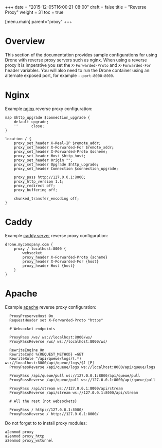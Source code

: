 +++
date = "2015-12-05T16:00:21-08:00"
draft = false
title = "Reverse Proxy"
weight = 31
toc = true


[menu.main]
	parent="proxy"
+++

# Overview

This section of the documentation provides sample configurations for using Drone with reverse proxy servers such as nginx. When using a reverse proxy it is imperative you set the `X-Forwarded-Proto` and `X-Forwarded-For` header variables. You will also need to run the Drone container using an alternate exposed port, for example `--port-8000:8000`.

# Nginx

Example [nginx](http://nginx.org) reverse proxy configuration:

```
map $http_upgrade $connection_upgrade {
    default upgrade;
    ''      close;
}

location / {
    proxy_set_header X-Real-IP $remote_addr;
    proxy_set_header X-Forwarded-For $remote_addr;
    proxy_set_header X-Forwarded-Proto $scheme;
    proxy_set_header Host $http_host;
    proxy_set_header Origin "";
    proxy_set_header Upgrade $http_upgrade;
    proxy_set_header Connection $connection_upgrade;

    proxy_pass http://127.0.0.1:8000;
    proxy_http_version 1.1;
    proxy_redirect off;
    proxy_buffering off;

    chunked_transfer_encoding off;
}
```

# Caddy

Example [caddy server](https://caddyserver.com/) reverse proxy configuration:

```
drone.mycomopany.com {
    proxy / localhost:8000 {
        websocket
        proxy_header X-Forwarded-Proto {scheme}
        proxy_header X-Forwarded-For {host}
        proxy_header Host {host}
    }
}
```


# Apache

Example [apache](http://httpd.apache.org) reverse proxy configuration:

```
  ProxyPreserveHost On
  RequestHeader set X-Forwarded-Proto "https"

  # Websocket endpoints

  ProxyPass /ws/ ws://localhost:8000/ws/
  ProxyPassReverse /ws/ ws://localhost:8000/ws/

  RewriteEngine On
  RewriteCond %{REQUEST_METHOD} =GET
  RewriteRule ^/api/queue/logs/(.*) ws://localhost:8000/api/queue/logs/$1 [P]
  ProxyPassReverse /api/queue/logs ws://localhost:8000/api/queue/logs

  ProxyPass /api/queue/pull ws://127.0.0.1:8000/api/queue/pull
  ProxyPassReverse /api/queue/pull ws://127.0.0.1:8000/api/queue/pull

  ProxyPass /api/stream ws://127.0.0.1:8000/api/stream
  ProxyPassReverse /api/stream ws://127.0.0.1:8000/api/stream

  # All the rest (not websockets)

  ProxyPass / http://127.0.0.1:8000/
  ProxyPassReverse / http://127.0.0.1:8000/
```

Do not forget to to install proxy modules:
```
a2enmod proxy
a2enmod proxy_http
a2enmod proxy_wstunnel
```
